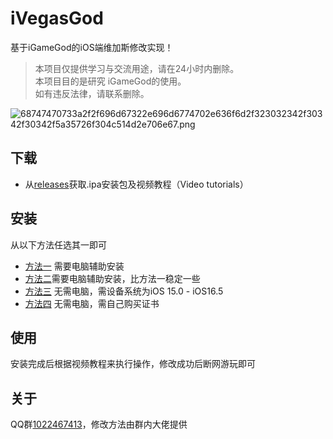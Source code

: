 # iVegasGod

基于iGameGod的iOS端维加斯修改实现！

> 本项目仅提供学习与交流用途，请在24小时内删除。   
> 本项目目的是研究 iGameGod的使用。  
> 如有违反法律，请联系删除。

![68747470733a2f2f696d67322e696d6774702e636f6d2f323032342f30342f30342f5a35726f304c514d2e706e67.png](https://img.qovv.cn/2024/04/25/66293e279db71.png)

## 下载

- 从[releases](https://github.com/yhyzzm/iVegasGod/releases)获取.ipa安装包及视频教程（Video tutorials）

## 安装

从以下方法任选其一即可

- [方法一](https://www.i4.cn/news_detail_38195.html) 需要电脑辅助安装
- [方法二](https://zhuanlan.zhihu.com/p/684665111?utm_id=0)需要电脑辅助安装，比方法一稳定一些
- [方法三](http://aiweb.aifengkeji.com/#/jiaocheng?cjID=223&kfz=Alfie) 无需电脑，需设备系统为iOS 15.0 - iOS16.5
- [方法四](https://udid.nuosike.cn/sign/) 无需电脑，需自己购买证书

## 使用

安装完成后根据视频教程来执行操作，修改成功后断网游玩即可

## 关于 

QQ群[1022467413](http://qm.qq.com/cgi-bin/qm/qr?_wv=1027&k=NSuHDflXS126F6iTZNDKj7jkX9Wo1QRR&authKey=1R%2BNoM0UeaOQJgffHNv1MD9T%2FxtKJ5QZCiQ9h%2BnWPWJyFqzMpybqy4L2c6GTP35%2B&noverify=0&group_code=1022467413)，修改方法由群内大佬提供

